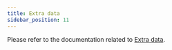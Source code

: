 ```yaml
---
title: Extra data
sidebar_position: 11
---
```


Please refer to the documentation related to [Extra data](/docs/configurations/utility/extra-data/extradata/search-extradata).